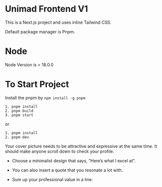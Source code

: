 # Unimad Frontend V1

This is a Next.js project and uses inline Tailwind CSS.

Default package manager is Pnpm.

# Node

Node Version is > 18.0.0

# To Start Project

Install the pnpm by `npm install -g pnpm`

```
1. pnpm install
2. pnpm build
3. pnpm start
```

or

```
1. pnpm install
2. pnpm dev
```

Your cover picture needs to be attractive and expressive at the same time. It should make anyone scroll down to check your profile.

- Choose a minimalist design that says, “Here’s what I excel at”.

- You can also insert a quote that you resonate a lot with.

- Sum up your professional value in a line.
